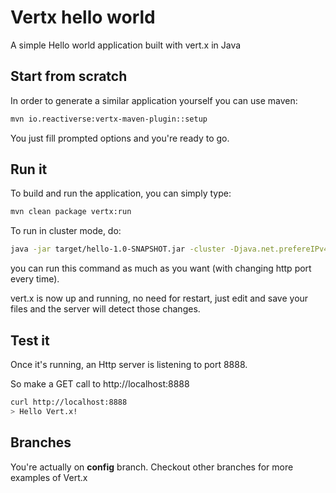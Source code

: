 # Vertx hello world

A simple Hello world application built with vert.x in Java

## Start from scratch

In order to generate a similar application yourself you can use maven:

```bash
mvn io.reactiverse:vertx-maven-plugin::setup
```

You just fill prompted options and you're ready to go.

## Run it

To build and run the application, you can simply type:

```bash
mvn clean package vertx:run
```

To run in cluster mode, do:

```bash
java -jar target/hello-1.0-SNAPSHOT.jar -cluster -Djava.net.prefereIPv4Stack=true -Dhttp.port=<your_port_number>
```

you can run this command as much as you want (with changing http port every time).

vert.x is now up and running, no need for restart, just edit and save your files and the server will detect those changes.

## Test it

Once it's running, an Http server is listening to port 8888.

So make a GET call to http://localhost:8888

```bash
curl http://localhost:8888
> Hello Vert.x!
```

## Branches

You're actually on **config** branch. Checkout other branches for more examples of Vert.x
